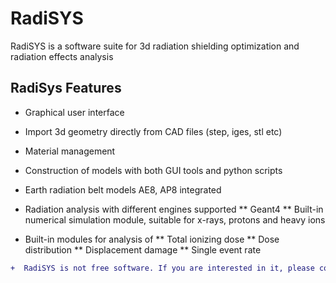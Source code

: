 # RadiSYS
RadiSYS is a software suite for 3d radiation shielding optimization and radiation effects analysis 


## RadiSys Features  

* Graphical user interface
* Import 3d geometry directly  from CAD files (step, iges, stl etc)
* Material management 
* Construction of models with both GUI tools and python scripts 
* Earth radiation belt models AE8, AP8 integrated
* Radiation analysis with different engines supported
** Geant4
** Built-in numerical simulation module, suitable for x-rays, protons and heavy ions

* Built-in modules for analysis of 
** Total ionizing dose
** Dose distribution 
** Displacement damage
** Single event rate

```diff
+  RadiSYS is not free software. If you are interested in it, please contact me by mail (dr.hualinxiao#gmail.com)
```
